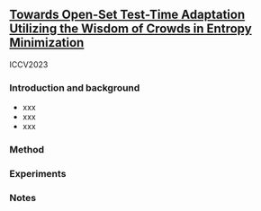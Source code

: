 ## [Towards Open-Set Test-Time Adaptation Utilizing the Wisdom of Crowds in Entropy Minimization](https://arxiv.org/pdf/2308.06879.pdf)
ICCV2023

### Introduction and background
- xxx
- xxx
- xxx

### Method

### Experiments

### Notes

